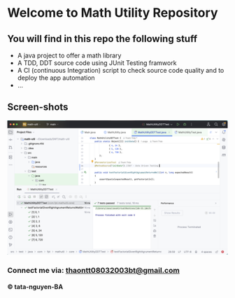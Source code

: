 # Welcome to Math Utility Repository
## You will find in this repo the following stuff
* A java project to offer a math library
* A TDD, DDT source code using JUnit Testing framwork 
* A CI (continuous Integration) script to check source code quality and to deploy the app automation 
* …
## Screen-shots
![Source code with TDD](https://github.com/tata-nguyen-BA/math-util/blob/main/screen-shots/Source-code-with-TDD-DDT.png)
### Connect me via: thaontt08032003bt@gmail.com 
#### &#169; tata-nguyen-BA
